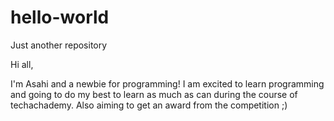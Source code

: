 # hello-world
Just another repository

Hi all,

I'm Asahi and a newbie for programming! I am excited to learn programming and going to do my best to learn as much as can during the course of techachademy. Also aiming to get an award from the competition ;)
